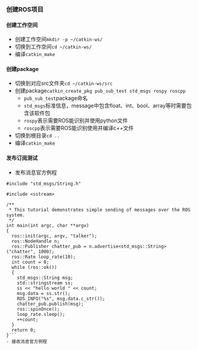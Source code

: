 ### 创建ROS项目
#### 创建工作空间
- 创建工作空间`mkdir -p ~/catkin-ws/`
- 切换到工作空间`cd ~/catkin-ws/`
- 编译`catkin_make`
#### 创建package
- 切换到对应src文件夹`cd ~/catkin-ws/src`
- 创建package`catkin_create_pkg pub_sub_test std_msgs rospy roscpp`
  - `pub_sub_test`package命名
  - `std_msgs`标准信息，message中包含float、int、bool、array等时需要包含该软件包
  - `rospy`表示需要ROS能识别并使用python文件
  - `roscpp`表示需要ROS能识别使用并编译c++文件
- 切换到根目录`cd ..`
- 编译`catkin_make`
#### 发布订阅测试
- 发布消息官方例程
```#include "ros/ros.h"
#include "std_msgs/String.h"

#include <sstream>

/**
 * This tutorial demonstrates simple sending of messages over the ROS system.
 */
int main(int argc, char **argv)
{
  ros::init(argc, argv, "talker");
  ros::NodeHandle n;
  ros::Publisher chatter_pub = n.advertise<std_msgs::String>("chatter", 1000);
  ros::Rate loop_rate(10);
  int count = 0;
  while (ros::ok())
  {
    std_msgs::String msg;
    std::stringstream ss;
    ss << "hello world " << count;
    msg.data = ss.str();
    ROS_INFO("%s", msg.data.c_str());
    chatter_pub.publish(msg);
    ros::spinOnce();
    loop_rate.sleep();
    ++count;
  }
  return 0;
}```
- 接收消息官方例程